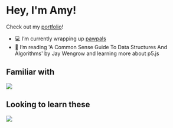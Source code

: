 # Hey, I'm Amy!
Check out my [portfolio](https://achoo-o.github.io/)!
- 💻 I’m currently wrapping up [pawpals](https://pawpals.pushed.nz/)
- 🌱 I’m reading 'A Common Sense Guide To Data Structures And Algorithms' by Jay Wengrow and learning more about p5.js

## Familiar with
<p align="left">
  <a href="https://skillicons.dev">
    <img src="https://skillicons.dev/icons?i=react,ts,html,js,linux,tailwind,p5js,vitest" />
  </a>
</p>

## Looking to learn these
<p align="left">
  <a href="https://skillicons.dev">
    <img src="https://skillicons.dev/icons?i=cs,ruby,nodejs,astro,nextjs" />
  </a>
</p>
</p>
